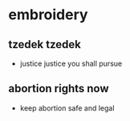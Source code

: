 ---
---
# embroidery


## tzedek tzedek 
- justice justice you shall pursue  

## abortion rights now
- keep abortion safe and legal  